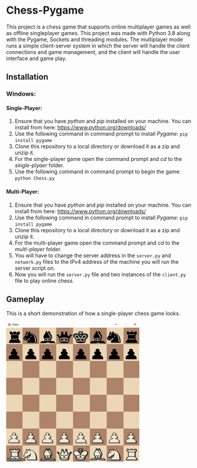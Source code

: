 # Chess-Pygame
This project is a chess game that supports online multiplayer games as well as offline singleplayer games. This project was made with Python 3.8 along with the Pygame, Sockets and threading modules. The multiplayer mode runs a simple client-server system in which the server will handle the client connections and game management, and the client will handle the user interface and game play.

## Installation

### Windows:

#### Single-Player:
1. Ensure that you have _python_ and _pip_ installed on your machine. You can install from here: https://www.python.org/downloads/
2. Use the following command in command prompt to install _Pygame_: `pip install pygame`
3. Clone this repository to a local directory or download it as a zip and unzip it.
4. For the single-player game open the command prompt and _cd_ to the _single-plyaer_ folder.
5. Use the following command in command prompt to begin the game: `python Chess.py`

#### Multi-Player:
1. Ensure that you have _python_ and _pip_ installed on your machine. You can install from here: https://www.python.org/downloads/
2. Use the following command in command prompt to install _Pygame_: `pip install pygame`
3. Clone this repository to a local directory or download it as a zip and unzip it.
4. For the multi-player game open the command prompt and _cd_ to the _multi-player_ folder.
5. You will have to change the server address in the `server.py` and `network.py` files to the IPv4 address of the machine you will run the server script on.
6. Now you will run the `server.py` file and two instances of the `client.py` file to play online chess.

## Gameplay
This is a short demonstration of how a single-player chess game looks.

![gameplay2 demo](screenshots/gameplay2.gif)